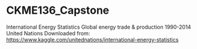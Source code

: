 # CKME136_Capstone
International Energy Statistics
Global energy trade & production 1990-2014 
United Nations
Downloaded from:  https://www.kaggle.com/unitednations/international-energy-statistics
